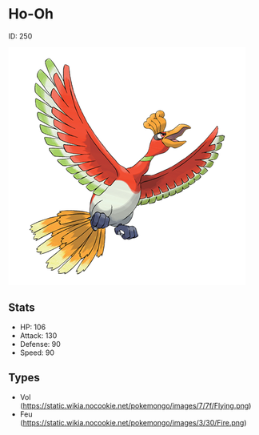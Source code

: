 # Ho-Oh


ID: 250

![](https://raw.githubusercontent.com/PokeAPI/sprites/master/sprites/pokemon/other/official-artwork/250.png "Ho-Oh")

## Stats


 - HP: 106
 - Attack: 130
 - Defense: 90
 - Speed: 90

## Types


 - Vol (https://static.wikia.nocookie.net/pokemongo/images/7/7f/Flying.png)
 - Feu (https://static.wikia.nocookie.net/pokemongo/images/3/30/Fire.png)

